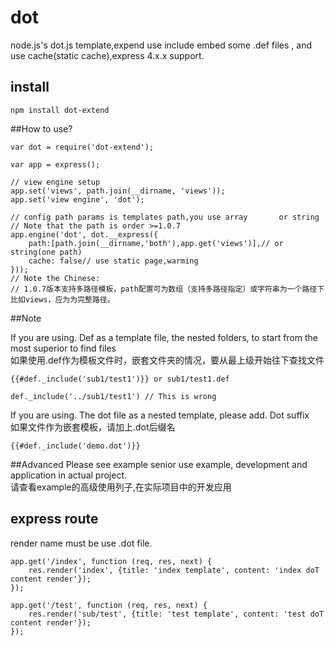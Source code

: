 # dot
node.js's dot.js template,expend use include embed some .def files , and use cache(static cache),express 4.x.x support.
    
## install
    npm install dot-extend

##How to use?

    var dot = require('dot-extend');

    var app = express();

	// view engine setup
	app.set('views', path.join(__dirname, 'views'));
	app.set('view engine', 'dot');

	// config path params is templates path,you use array 		or string
	// Note that the path is order >=1.0.7
	app.engine('dot', dot.__express({
		path:[path.join(__dirname,'both'),app.get('views')],// or string(one path)
		cache: false// use static page,warming
	}));
	// Note the Chinese:
	// 1.0.7版本支持多路径模板，path配置可为数组（支持多路径指定）或字符串为一个路径下比如views，应为为完整路径。


##Note

If you are using. Def as a template file, the nested folders, to start from the most superior to find files    
如果使用.def作为模板文件时，嵌套文件夹的情况，要从最上级开始往下查找文件

    {{#def._include('sub1/test1')}} or sub1/test1.def

    def._include('../sub1/test1') // This is wrong

If you are using. The dot file as a nested template, please add. Dot suffix    
如果文件作为嵌套模板，请加上.dot后缀名

	{{#def._include('demo.dot')}}

##Advanced
Please see example senior use example, development and application in actual project.        
请查看example的高级使用列子,在实际项目中的开发应用   

## express route
render name must be use .dot file.
    
    app.get('/index', function (req, res, next) {
        res.render('index', {title: 'index template', content: 'index doT content render'});
    });
    
    app.get('/test', function (req, res, next) {
        res.render('sub/test', {title: 'test template', content: 'test doT content render'});
    });
